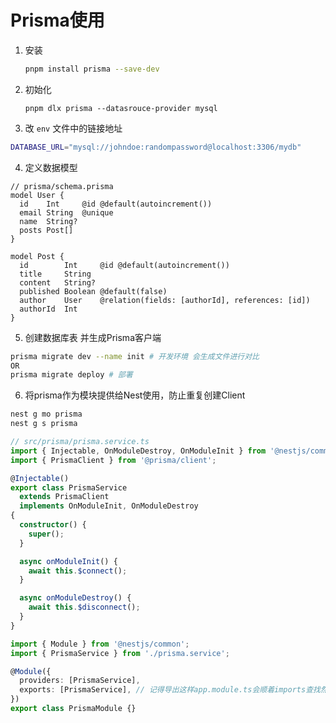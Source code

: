 # Prisma使用

1. 安装

   ```bash
   pnpm install prisma --save-dev
   ```
2. 初始化

   ```
   pnpm dlx prisma --datasrouce-provider mysql
   ```
3. 改 `env` 文件中的链接地址

```bash
DATABASE_URL="mysql://johndoe:randompassword@localhost:3306/mydb"
```

4. 定义数据模型


```prisma
// prisma/schema.prisma
model User {
  id    Int     @id @default(autoincrement())
  email String  @unique
  name  String?
  posts Post[]
}

model Post {
  id        Int     @id @default(autoincrement())
  title     String
  content   String?
  published Boolean @default(false)
  author    User    @relation(fields: [authorId], references: [id])
  authorId  Int
}

```


5. 创建数据库表 并生成Prisma客户端

```bash
prisma migrate dev --name init # 开发环境 会生成文件进行对比
OR
prisma migrate deploy # 部署
```


6. 将prisma作为模块提供给Nest使用，防止重复创建Client

```bash
nest g mo prisma
nest g s prisma
```


```typescript
// src/prisma/prisma.service.ts
import { Injectable, OnModuleDestroy, OnModuleInit } from '@nestjs/common';
import { PrismaClient } from '@prisma/client';

@Injectable()
export class PrismaService
  extends PrismaClient
  implements OnModuleInit, OnModuleDestroy
{
  constructor() {
    super();
  }

  async onModuleInit() {
    await this.$connect();
  }

  async onModuleDestroy() {
    await this.$disconnect();
  }
}

```


```typescript
import { Module } from '@nestjs/common';
import { PrismaService } from './prisma.service';

@Module({
  providers: [PrismaService],
  exports: [PrismaService], // 记得导出这样app.module.ts会顺着imports查找然后找到模块内部providers
})
export class PrismaModule {}
```